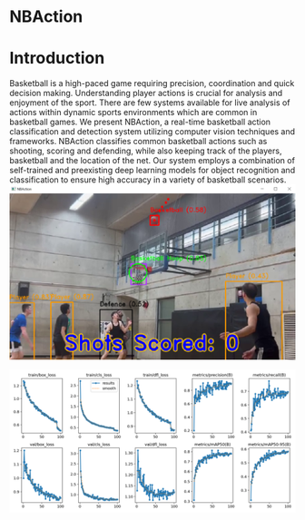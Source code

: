 # NBAction
# Introduction
Basketball is a high-paced game requiring precision, coordination and quick decision making. Understanding player actions is crucial for analysis and enjoyment of the sport. There are few systems available for live analysis of actions within dynamic sports environments which are common in basketball games. We present NBAction, a real-time basketball action classification and detection system utilizing computer vision techniques and frameworks. NBAction classifies common basketball actions such as shooting, scoring and defending, while also keeping track of the players, basketball and the location of the net. Our system employs a combination of self-trained and preexisting deep learning models for object recognition and classification to ensure high accuracy in a variety of basketball scenarios.
![NBAction](https://github.com/lin-simon/NBAction/blob/main/assets/ui.png?raw=true)

![Results](https://github.com/lin-simon/NBAction/blob/main/assets/results.png?raw=true)
